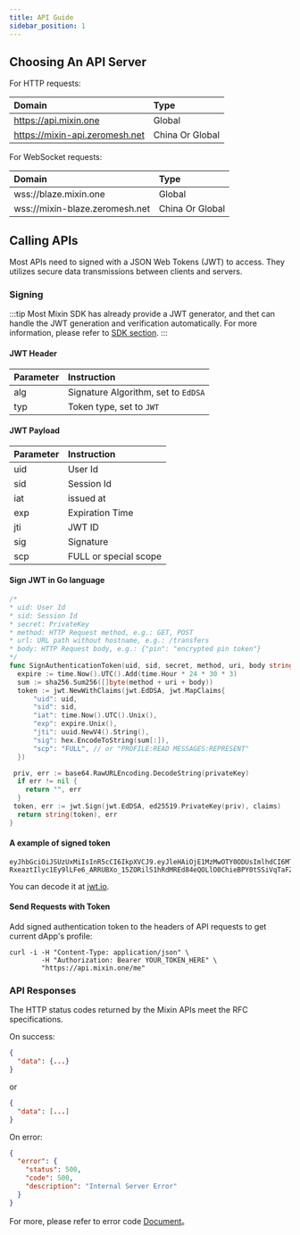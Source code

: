 ```yaml
---
title: API Guide
sidebar_position: 1
---
```


## Choosing An API Server

For HTTP requests:

| Domain                         | Type            |
| :----------------------------- | :-------------- |
| <https://api.mixin.one>          | Global          |
| <https://mixin-api.zeromesh.net> | China Or Global |

For WebSocket requests:

| Domain                         | Type            |
| :----------------------------- | :-------------- |
| wss://blaze.mixin.one          | Global          |
| wss://mixin-blaze.zeromesh.net | China Or Global |

## Calling APIs

Most APIs need to signed with a JSON Web Tokens (JWT) to access. They utilizes secure data transmissions between clients and servers.

### Signing

:::tip
Most Mixin SDK has already provide a JWT generator, and thet can handle the JWT generation and verification automatically. For more information, please refer to [SDK section](/docs/resources/sdk).
:::

#### JWT Header

| Parameter | Instruction                         |
| :-------- | :---------------------------------- |
| alg       | Signature Algorithm, set to `EdDSA` |
| typ       | Token type, set to `JWT`            |

#### JWT Payload

| Parameter | Instruction           |
| :-------- | :--------------       |
| uid       | User Id               |
| sid       | Session Id            |
| iat       | issued at             |
| exp       | Expiration Time       |
| jti       | JWT ID                |
| sig       | Signature             |
| scp       | FULL or special scope |

#### Sign JWT in Go language

```go
/*
* uid: User Id
* sid: Session Id
* secret: PrivateKey
* method: HTTP Request method, e.g.: GET, POST
* url: URL path without hostname, e.g.: /transfers
* body: HTTP Request body, e.g.: {"pin": "encrypted pin token"}
*/
func SignAuthenticationToken(uid, sid, secret, method, uri, body string) (string, error) {
  expire := time.Now().UTC().Add(time.Hour * 24 * 30 * 3)
  sum := sha256.Sum256([]byte(method + uri + body))
  token := jwt.NewWithClaims(jwt.EdDSA, jwt.MapClaims{
      "uid": uid,
      "sid": sid,
      "iat": time.Now().UTC().Unix(),
      "exp": expire.Unix(),
      "jti": uuid.NewV4().String(),
      "sig": hex.EncodeToString(sum[:]),
      "scp": "FULL", // or "PROFILE:READ MESSAGES:REPRESENT"
  })

 priv, err := base64.RawURLEncoding.DecodeString(privateKey)
  if err != nil {
    return "", err
  }
 token, err := jwt.Sign(jwt.EdDSA, ed25519.PrivateKey(priv), claims)
  return string(token), err
}
```

#### A example of signed token

```text
eyJhbGciOiJSUzUxMiIsInR5cCI6IkpXVCJ9.eyJleHAiOjE1MzMwOTY0ODUsImlhdCI6MTUyNTMyMDQ4NSwianRpIjoiMjU5NGFkNTctOWRhZC00MjRmLTg1OTUtYjE0NzI3ZTI0ZTYxIiwic2lkIjoiYzA5Y2YzMTMtN2RlZC00MjVkLWFkM2YtYTFjZTRjZmQ1ZTVlIiwic2lnIjoiODVkZDIzOGE5ODM0NzE3ZGMxM2QzODQ0ZjYzYTFmZWUxM2Q4MmQyZTZjMmVlNDRlYWM3Yzc5MGY1ZGIyNWY4OCIsInVpZCI6Ijg5ZTBiZGVlLWMzNTUtNDdmMi05NDVhLWJlNDhiZTg3NTYwNiJ9.PYg6Cx5grs0flJe862R3VLEWKyTZPcXOGYF9RouztgR_mi3kleIzJt4vCwUZI9F7QrHBFMtTc3_wG_ymnnjsmnm0pBdoON4I-RxeaztIlyc1Ey9lLFe6_ARRUBXo_15ZORilS1hRdMREd84eQOLlO0ChieBPY0tSSiVqTaFZt3Q
```

You can decode it at [jwt.io](https://jwt.io/).

#### Send Requests with Token

Add signed authentication token to the headers of API requests to get current dApp's profile:

```shell
curl -i -H "Content-Type: application/json" \
        -H "Authorization: Bearer YOUR_TOKEN_HERE" \
        "https://api.mixin.one/me"
```

### API Responses

The HTTP status codes returned by the Mixin APIs meet the RFC specifications.

On success:

```json
{
  "data": {...}
}
```

or

```json
{
  "data": [...]
}
```

On error:

```json
{
  "error": {
    "status": 500,
    "code": 500,
    "description": "Internal Server Error"
  }
}
```

For more, please refer to error code [Document](./error-codes)。
